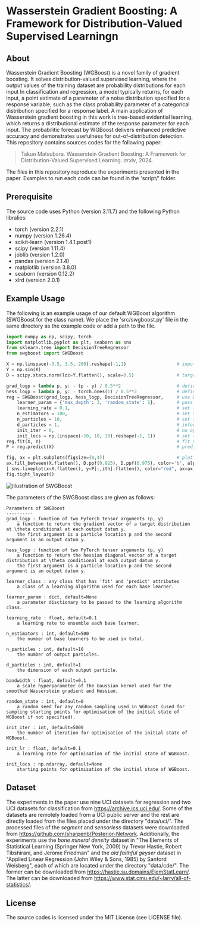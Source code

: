 # Wasserstein Gradient Boosting: A Framework for Distribution-Valued Supervised Learningn



## About

Wasserstein Gradient Boosting (WGBoost) is a novel family of gradient boosting.
It solves distribution-valued supervised learning, where the output values of the training dataset are probability distributions for each input
In classification and regression, a model typically returns, for each input, a point estimate of a parameter of a noise distribution specified for a response variable, such as the class probability parameter of a categorical distribution specified for a response label. 
A main application of Wasserstein gradient boosting in this work is tree-based evidential learning, which returns a distributional estimate of the response parameter for each input. 
The probabilitic forecast by WGBoost delivers enhanced predictive accuracy and demonstrates usefulness for out-of-distribution detection.
This repository contains sources codes for the following paper:

> Takuo Matsubara. Wasserstein Gradient Boosting: A Framework for Distribution-Valued Supervised Learning. *arxiv*, 2024.

The files in this repository reproduce the experiments presented in the paper. Examples to run each code can be found in the 'script/' folder.



## Prerequisite

The source code uses Python (version 3.11.7) and the following Python libralies:

- torch (version 2.2.1)
- numpy (version 1.26.4)
- scikit-learn (version 1.4.1.post1)
- scipy (version 1.11.4)
- joblib (version 1.2.0)
- pandas (version 2.1.4)
- matplotlib (version 3.8.0)
- seaborn (version 0.12.2)
- xlrd (version 2.0.1)



## Example Usage

The following is an example usage of our default WGBoost algorithm (SWGBoost for the class name).
We place the 'src/swgboost.py' file in the same directory as the example code or add a path to the file.

```python
import numpy as np, scipy, torch
import matplotlib.pyplot as plt, seaborn as sns
from sklearn.tree import DecisionTreeRegressor
from swgboost import SWGBoost

X = np.linspace(-3.5, 3.5, 200).reshape(-1,1)                   # input data
Y = np.sin(X)                                                   
D = scipy.stats.norm(loc=Y.flatten(), scale=0.5)                # target distributions N( p | m=y_i, s=0.5 ) conditional on each y_i in Y = sin(X)

grad_logp = lambda p, y: - (p - y) / 0.5**2                     # define the log gradient of the target distribution N( p | m=y, s=0.5 ) at a location p conditional on a value y
hess_logp = lambda p, y: - torch.ones(1) / 0.5**2               # define the log hessian diagonal of the target distribution N( p | m=y, s=0.5 ) at a location p conditional on a value y
reg = SWGBoost(grad_logp, hess_logp, DecisionTreeRegressor,     # use DecisionTreeRegressor as each base learner 
    learner_param = {'max_depth': 3, 'random_state': 1},        # pass hyperparameters to DecisionTreeRegressor
    learning_rate = 0.1,                                        # set the learning rate
    n_estimators = 100,                                         # set the number of base learners to be used
    n_particles = 10,                                           # set the number of output particles of SWGBoost
    d_particles = 1,                                            # inform the dimension of each output particle of SWGBoost
    init_iter = 0,                                              # no optimisation for the initial state of SWGBoost
    init_locs = np.linspace(-10, 10, 10).reshape(-1, 1))        # set the initial state of SWGBoost
reg.fit(X, Y)                                                   # fit SWGBoost
P = reg.predict(X)                                              # predict by SWGBoost

fig, ax = plt.subplots(figsize=(8,4))                           # plot the output
ax.fill_between(X.flatten(), D.ppf(0.025), D.ppf(0.975), color='b', alpha=0.05)
[ sns.lineplot(x=X.flatten(), y=P[:,ith].flatten(), color="red", ax=ax) for ith in range(reg.n_particles) ]
fig.tight_layout()
```

![illustration of SWGBoost](./supplement/result/demo.png)

The parameters of the SWGBoost class are given as follows:

```
Parameters of SWGBoost
----------
grad_logp : function of two PyTorch tensor arguments (p, y)
    a function to return the gradient vector of a target distribution at \theta conditional at each output datum y.
    the first argument is a particle location p and the second argument is an output datum y.

hess_logp : function of two PyTorch tensor arguments (p, y)
    a function to return the hessian diagonal vector of a target distribution at \theta conditional at each output datum y.
    the first argument is a particle location p and the second argument is an output datum y.

learner_class : any class that has 'fit' and 'predict' attributes
    a class of a learning algorithm used for each base learner.

learner_param : dict, default=None
    a parameter disctionary to be passed to the learning algorithm class.

learning_rate : float, default=0.1
    a learning rate to ensemble each base learner.

n_estimators : int, default=500
    the number of base learners to be used in total.

n_particles : int, default=10
    the number of output particles. 

d_particles : int, default=1
    the dimension of each output particle.

bandwidth : float, default=0.1
    a scale hyperparameter of the Gaussian kernel used for the smoothed Wasserstein gradient and Hessian.

random_state : int, default=0
    a random seed for any random sampling used in WGBoost (used for sampling starting points for optimisation of the initial state of WGBoost if not specified).

init_iter : int, default=5000
    the number of iteration for optimisation of the initial state of WGBoost.

init_lr : float, default=0.1
    a learning rate for optimisation of the initial state of WGBoost.

init_locs : np.ndarray, default=None
    starting points for optimisation of the initial state of WGBoost.
```



## Dataset

The experiments in the paper use nine UCI datasets for regression and two UCI datasets for classification from https://archive.ics.uci.edu/.
Some of the datasets are remotely loaded from a UCI public server and the rest are directly loaded from the files placed under the directory "data/uci/".
The processed files of the *segment* and *sensorless* datasets were downloaded from https://github.com/sharpenb/Posterior-Network.
Additionally, the experiments use the *bone mineral density* dataset in "The Elements of Statistical Learning (Springer New York, 2009) by Trevor Hastie, Robert Tibshirani, and Jerome Friedman" and the *old faithful geyser* dataset in "Applied Linear Regression (John Wiley & Sons, 1985) by Sanford Weisberg", each of which are located under the directory "data/cde/".
The former can be downloaded from https://hastie.su.domains/ElemStatLearn/.
The latter can be downloaded from https://www.stat.cmu.edu/~larry/all-of-statistics/.



## License

The source codes is licensed under the MIT License (see LICENSE file).


